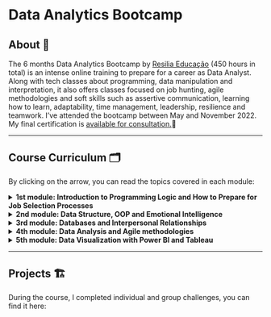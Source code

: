 # Data Analytics Bootcamp

## About 🔎

The 6 months Data Analytics Bootcamp by [Resilia Educação](https://www.resilia.com.br/) (450 hours in total) is an intense online training to prepare for a career as Data Analyst. Along with tech classes about programming, data manipulation and interpretation, it also offers classes focused on job hunting, agile methodologies and soft skills such as assertive communication, learning how to learn, adaptability, time management, leadership, resilience and teamwork. I’ve attended the bootcamp between May and November 2022. My final certification is [available for consultation.](https://www.credential.net/6874cb59-2235-4f96-a5ad-c3b024181c96#gs.625e8x)📜

***
## Course Curriculum 🗂️


By clicking on the arrow, you can read the topics covered in each module:
<details>

 **<summary>1st module: Introduction to Programming Logic and How to Prepare for Job Selection Processes </summary>**

**⚙️** **Hard Skills**: Algorithm; Computational thinking; Logic programming; Introduction to Python; Data input and output; Functions and modules; Code versioning; Introduction to Git and GitHub.

**🧠** **Soft Skills**: Growth mindset; Learning how to learn; Habits; Routine management; CV and LinkedIn; Preparing for job interviews; Networking; Individual Development Planning (IDP).
</details>

<details>

**<summary>2nd module: Data Structure, OOP and Emotional Intelligence</summary>**

**⚙️** **Hard Skills**: Virtual environments, Data structures: lists, stacks, queues, dictionaries and tuples; Functions, procedures and methods; Object-oriented programming.

**🧠** **Soft Skills**: Emotional intelligence ; Technical tasks in selection processes; Professional Attitude; Storytelling; Communication and Oratory; Job Hunting.

</details>

<details>

**<summary>3rd module: Databases and Interpersonal Relationships</summary>**
    
**⚙️** **Hark Skills**: Relational databases; Data modelling; CRUD with SQL; Joins, queries, subqueries and views.

**🧠** **Soft Skills**: Interpersonal relationships; Feedback ; Professional attitude; Corporative Communication and writing techniques; Diversity in the job market.

</details>

<details>
  
**<summary> 4th module: Data Analysis and Agile methodologies</summary>**  

**⚙️** **Hark Skills**: Google Collaboratory; Descriptive Statistics; Introduction to Pandas, Numpy, Matplotlib and Seaborn libraries; Data cleaning, transformation and analysis.

**🧠** **Soft Skills**: Agile methodologies; SCRUM; Organization.

</details>

<details>
  
**<summary>5th module: Data Visualization with Power BI and Tableau</summary>**

 **⚙️** **Hard Skills**: Chart and graph types; Data visualization and analysis with Tableau and Power BI.

**🧠** **Soft Skills**: Introduction to Business; Creativity; Innovation; Problem-solving; Reviewing employability concepts.

</details>

***

## Projects 🏗️

During the course, I completed individual and group challenges, you can find it here:













